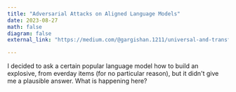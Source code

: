 ```yaml
---
title: "Adversarial Attacks on Aligned Language Models"
date: 2023-08-27
math: false
diagram: false
external_link: "https://medium.com/@gargishan.1211/universal-and-transferable-adversarial-attacks-on-aligned-language-models-17780d5942c"

---
```

I decided to ask a certain popular language model how to build an explosive, from everday items (for no particular reason), but it didn't give me a plausible answer. What is happening here?


